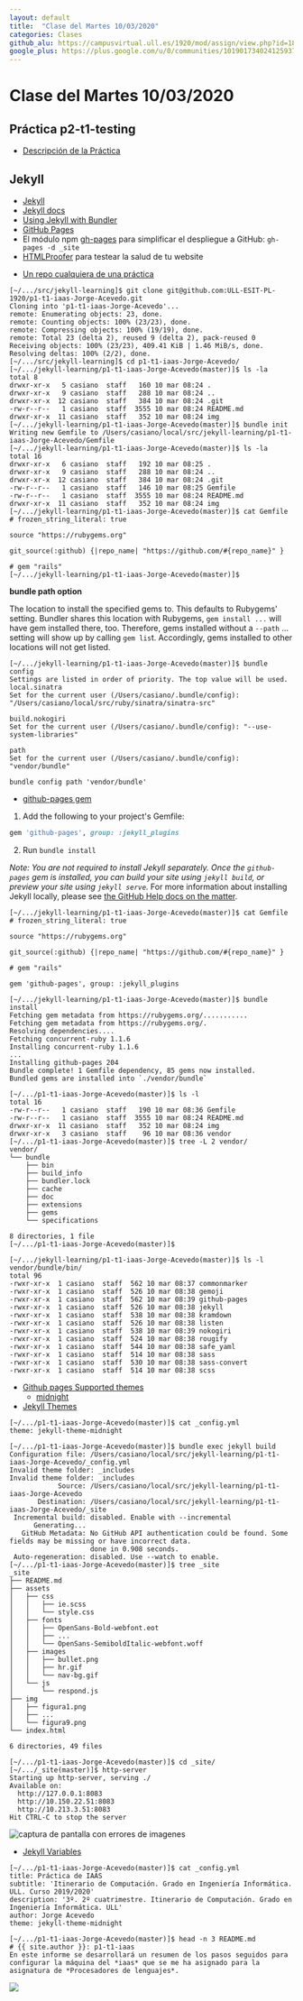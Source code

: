 ```yaml
---
layout: default
title:  "Clase del Martes 10/03/2020"
categories: Clases
github_alu: https://campusvirtual.ull.es/1920/mod/assign/view.php?id=187733
google_plus: https://plus.google.com/u/0/communities/101901734024125937720
---
```


# Clase del Martes 10/03/2020


## Práctica p2-t1-testing

* [Descripción de la Práctica]({{site.baseurl}}/tema1-introduccion-a-javascript/practicas/p2-t1-testing/)

## Jekyll


* [Jekyll]({{site.baseurl}}/tema1-introduccion-a-javascript/jekyll/)
* [Jekyll docs](https://jekyllrb.com/docs/)
* [Using Jekyll with Bundler](https://jekyllrb.com/tutorials/using-jekyll-with-bundler/)
* [GitHub Pages](https://pages.github.com/)
* El módulo npm [gh-pages](https://www.npmjs.com/package/gh-pages) para simplificar el despliegue a GitHub: `gh-pages -d _site`
* [HTMLProofer](https://github.com/gjtorikian/html-proofer) para testear la salud de  tu website


- [Un repo cualquiera de una práctica](https://github.com/ULL-ESIT-PL-1920/p1-t1-iaas-Jorge-Acevedo)
  
```
[~/.../src/jekyll-learning]$ git clone git@github.com:ULL-ESIT-PL-1920/p1-t1-iaas-Jorge-Acevedo.git
Cloning into 'p1-t1-iaas-Jorge-Acevedo'...
remote: Enumerating objects: 23, done.
remote: Counting objects: 100% (23/23), done.
remote: Compressing objects: 100% (19/19), done.
remote: Total 23 (delta 2), reused 9 (delta 2), pack-reused 0
Receiving objects: 100% (23/23), 409.41 KiB | 1.46 MiB/s, done.
Resolving deltas: 100% (2/2), done.
[~/.../src/jekyll-learning]$ cd p1-t1-iaas-Jorge-Acevedo/
[~/.../jekyll-learning/p1-t1-iaas-Jorge-Acevedo(master)]$ ls -la
total 8
drwxr-xr-x   5 casiano  staff   160 10 mar 08:24 .
drwxr-xr-x   9 casiano  staff   288 10 mar 08:24 ..
drwxr-xr-x  12 casiano  staff   384 10 mar 08:24 .git
-rw-r--r--   1 casiano  staff  3555 10 mar 08:24 README.md
drwxr-xr-x  11 casiano  staff   352 10 mar 08:24 img
[~/.../jekyll-learning/p1-t1-iaas-Jorge-Acevedo(master)]$ bundle init
Writing new Gemfile to /Users/casiano/local/src/jekyll-learning/p1-t1-iaas-Jorge-Acevedo/Gemfile
[~/.../jekyll-learning/p1-t1-iaas-Jorge-Acevedo(master)]$ ls -la
total 16
drwxr-xr-x   6 casiano  staff   192 10 mar 08:25 .
drwxr-xr-x   9 casiano  staff   288 10 mar 08:24 ..
drwxr-xr-x  12 casiano  staff   384 10 mar 08:24 .git
-rw-r--r--   1 casiano  staff   146 10 mar 08:25 Gemfile
-rw-r--r--   1 casiano  staff  3555 10 mar 08:24 README.md
drwxr-xr-x  11 casiano  staff   352 10 mar 08:24 img
[~/.../jekyll-learning/p1-t1-iaas-Jorge-Acevedo(master)]$ cat Gemfile
# frozen_string_literal: true

source "https://rubygems.org"

git_source(:github) {|repo_name| "https://github.com/#{repo_name}" }

# gem "rails"
[~/.../jekyll-learning/p1-t1-iaas-Jorge-Acevedo(master)]$
```

**bundle path option**

The location to install the specified gems to. This defaults to Rubygems' setting. Bundler shares this location with Rubygems, `gem install ...` will have gem installed there, too. Therefore, gems installed without a `--path` ... setting will show up by calling `gem lis`t. Accordingly, gems installed to other locations will not get listed.

```
[~/.../jekyll-learning/p1-t1-iaas-Jorge-Acevedo(master)]$ bundle config
Settings are listed in order of priority. The top value will be used.
local.sinatra
Set for the current user (/Users/casiano/.bundle/config): "/Users/casiano/local/src/ruby/sinatra/sinatra-src"

build.nokogiri
Set for the current user (/Users/casiano/.bundle/config): "--use-system-libraries"

path
Set for the current user (/Users/casiano/.bundle/config): "vendor/bundle"
```

```
bundle config path 'vendor/bundle'
```

* [github-pages gem](https://github.com/github/pages-gem)

1. Add the following to your project's Gemfile:  

  ```ruby
  gem 'github-pages', group: :jekyll_plugins
  ```

2. Run `bundle install`

*Note: You are not required to install Jekyll separately. Once the `github-pages` gem is installed, you can build your site using `jekyll build`, or preview your site using `jekyll serve`.* For more information about installing Jekyll locally, please see [the GitHub Help docs on the matter](https://help.github.com/articles/using-jekyll-with-pages#installing-jekyll).

```
[~/.../jekyll-learning/p1-t1-iaas-Jorge-Acevedo(master)]$ cat Gemfile
# frozen_string_literal: true

source "https://rubygems.org"

git_source(:github) {|repo_name| "https://github.com/#{repo_name}" }

# gem "rails"

gem 'github-pages', group: :jekyll_plugins
```

```
[~/.../jekyll-learning/p1-t1-iaas-Jorge-Acevedo(master)]$ bundle install
Fetching gem metadata from https://rubygems.org/...........
Fetching gem metadata from https://rubygems.org/.
Resolving dependencies....
Fetching concurrent-ruby 1.1.6
Installing concurrent-ruby 1.1.6
...
Installing github-pages 204
Bundle complete! 1 Gemfile dependency, 85 gems now installed.
Bundled gems are installed into `./vendor/bundle`
```

```
[~/.../p1-t1-iaas-Jorge-Acevedo(master)]$ ls -l
total 16
-rw-r--r--   1 casiano  staff   190 10 mar 08:36 Gemfile
-rw-r--r--   1 casiano  staff  3555 10 mar 08:24 README.md
drwxr-xr-x  11 casiano  staff   352 10 mar 08:24 img
drwxr-xr-x   3 casiano  staff    96 10 mar 08:36 vendor
[~/.../p1-t1-iaas-Jorge-Acevedo(master)]$ tree -L 2 vendor/
vendor/
└── bundle
    ├── bin
    ├── build_info
    ├── bundler.lock
    ├── cache
    ├── doc
    ├── extensions
    ├── gems
    └── specifications

8 directories, 1 file
[~/.../p1-t1-iaas-Jorge-Acevedo(master)]$
```

```
[~/.../jekyll-learning/p1-t1-iaas-Jorge-Acevedo(master)]$ ls -l vendor/bundle/bin/
total 96
-rwxr-xr-x  1 casiano  staff  562 10 mar 08:37 commonmarker
-rwxr-xr-x  1 casiano  staff  526 10 mar 08:38 gemoji
-rwxr-xr-x  1 casiano  staff  562 10 mar 08:39 github-pages
-rwxr-xr-x  1 casiano  staff  526 10 mar 08:38 jekyll
-rwxr-xr-x  1 casiano  staff  538 10 mar 08:38 kramdown
-rwxr-xr-x  1 casiano  staff  526 10 mar 08:38 listen
-rwxr-xr-x  1 casiano  staff  538 10 mar 08:39 nokogiri
-rwxr-xr-x  1 casiano  staff  524 10 mar 08:38 rougify
-rwxr-xr-x  1 casiano  staff  544 10 mar 08:38 safe_yaml
-rwxr-xr-x  1 casiano  staff  514 10 mar 08:38 sass
-rwxr-xr-x  1 casiano  staff  530 10 mar 08:38 sass-convert
-rwxr-xr-x  1 casiano  staff  514 10 mar 08:38 scss
```

* [Github pages Supported themes](https://pages.github.com/themes/)
  * [midnight](https://github.com/pages-themes/midnight)
* [Jekyll Themes](https://jekyllrb.com/docs/themes/)


```
[~/.../p1-t1-iaas-Jorge-Acevedo(master)]$ cat _config.yml
theme: jekyll-theme-midnight
```

```
[~/.../p1-t1-iaas-Jorge-Acevedo(master)]$ bundle exec jekyll build
Configuration file: /Users/casiano/local/src/jekyll-learning/p1-t1-iaas-Jorge-Acevedo/_config.yml
Invalid theme folder: _includes
Invalid theme folder: _includes
            Source: /Users/casiano/local/src/jekyll-learning/p1-t1-iaas-Jorge-Acevedo
       Destination: /Users/casiano/local/src/jekyll-learning/p1-t1-iaas-Jorge-Acevedo/_site
 Incremental build: disabled. Enable with --incremental
      Generating...
   GitHub Metadata: No GitHub API authentication could be found. Some fields may be missing or have incorrect data.
                    done in 0.908 seconds.
 Auto-regeneration: disabled. Use --watch to enable.
[~/.../p1-t1-iaas-Jorge-Acevedo(master)]$ tree _site
_site
├── README.md
├── assets
│   ├── css
│   │   ├── ie.scss
│   │   └── style.css
│   ├── fonts
│   │   ├── OpenSans-Bold-webfont.eot
│   │   ├── ...
│   │   └── OpenSans-SemiboldItalic-webfont.woff
│   ├── images
│   │   ├── bullet.png
│   │   ├── hr.gif
│   │   └── nav-bg.gif
│   └── js
│       └── respond.js
├── img
│   ├── figura1.png
│   ├── ...
│   └── figura9.png
└── index.html

6 directories, 49 files
```


```
[~/.../p1-t1-iaas-Jorge-Acevedo(master)]$ cd _site/
[~/.../_site(master)]$ http-server
Starting up http-server, serving ./
Available on:
  http://127.0.0.1:8083
  http://10.150.22.51:8083
  http://10.213.3.51:8083
Hit CTRL-C to stop the server
```

![captura de pantalla con errores de imagenes]({{site.baseurl}}/assets/images/jekyll-learning.png)


* [Jekyll Variables](https://jekyllrb.com/docs/variables/)
  
```
[~/.../p1-t1-iaas-Jorge-Acevedo(master)]$ cat _config.yml
title: Práctica de IAAS
subtitle: 'Itinerario de Computación. Grado en Ingeniería Informática. ULL. Curso 2019/2020'
description: '3º. 2º cuatrimestre. Itinerario de Computación. Grado en Ingeniería Informática. ULL'
author: Jorge Acevedo
theme: jekyll-theme-midnight
```

```
[~/.../p1-t1-iaas-Jorge-Acevedo(master)]$ head -n 3 README.md
# {{ site.author }}: p1-t1-iaas
En este informe se desarrollará un resumen de los pasos seguidos para configurar la máquina del *iaas* que se me ha asignado para la asignatura de *Procesadores de lenguajes*.
```

![]({{site.baseurl}}/assets/images/jekyll-learning-variables.png)

